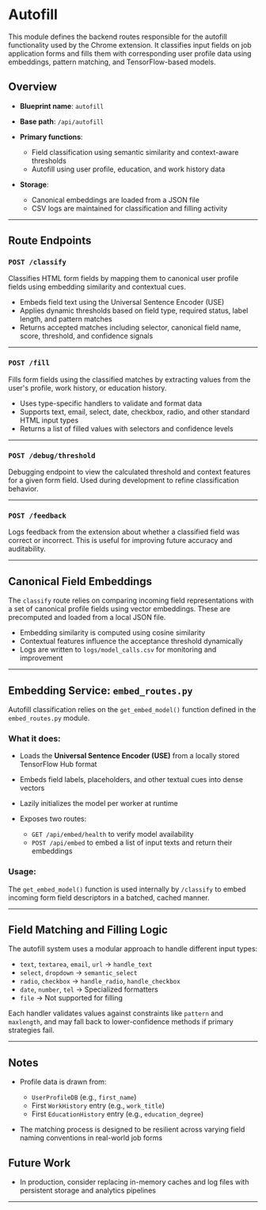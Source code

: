 # Autofill

This module defines the backend routes responsible for the autofill functionality used by the Chrome extension. It classifies input fields on job application forms and fills them with corresponding user profile data using embeddings, pattern matching, and TensorFlow-based models.

## Overview

* **Blueprint name**: `autofill`
* **Base path**: `/api/autofill`
* **Primary functions**:

  * Field classification using semantic similarity and context-aware thresholds
  * Autofill using user profile, education, and work history data
* **Storage**:

  * Canonical embeddings are loaded from a JSON file
  * CSV logs are maintained for classification and filling activity

---

## Route Endpoints

### `POST /classify`

Classifies HTML form fields by mapping them to canonical user profile fields using embedding similarity and contextual cues.

* Embeds field text using the Universal Sentence Encoder (USE)
* Applies dynamic thresholds based on field type, required status, label length, and pattern matches
* Returns accepted matches including selector, canonical field name, score, threshold, and confidence signals

---

### `POST /fill`

Fills form fields using the classified matches by extracting values from the user's profile, work history, or education history.

* Uses type-specific handlers to validate and format data
* Supports text, email, select, date, checkbox, radio, and other standard HTML input types
* Returns a list of filled values with selectors and confidence levels

---

### `POST /debug/threshold`

Debugging endpoint to view the calculated threshold and context features for a given form field. Used during development to refine classification behavior.

---

### `POST /feedback`

Logs feedback from the extension about whether a classified field was correct or incorrect. This is useful for improving future accuracy and auditability.

---

## Canonical Field Embeddings

The `classify` route relies on comparing incoming field representations with a set of canonical profile fields using vector embeddings. These are precomputed and loaded from a local JSON file.

* Embedding similarity is computed using cosine similarity
* Contextual features influence the acceptance threshold dynamically
* Logs are written to `logs/model_calls.csv` for monitoring and improvement

---

## Embedding Service: `embed_routes.py`

Autofill classification relies on the `get_embed_model()` function defined in the `embed_routes.py` module.

### What it does:

* Loads the **Universal Sentence Encoder (USE)** from a locally stored TensorFlow Hub format
* Embeds field labels, placeholders, and other textual cues into dense vectors
* Lazily initializes the model per worker at runtime
* Exposes two routes:

  * `GET /api/embed/health` to verify model availability
  * `POST /api/embed` to embed a list of input texts and return their embeddings

### Usage:

The `get_embed_model()` function is used internally by `/classify` to embed incoming form field descriptors in a batched, cached manner.

---

## Field Matching and Filling Logic

The autofill system uses a modular approach to handle different input types:

* `text`, `textarea`, `email`, `url` → `handle_text`
* `select`, `dropdown` → `semantic_select`
* `radio`, `checkbox` → `handle_radio`, `handle_checkbox`
* `date`, `number`, `tel` → Specialized formatters
* `file` → Not supported for filling

Each handler validates values against constraints like `pattern` and `maxlength`, and may fall back to lower-confidence methods if primary strategies fail.

---

## Notes

* Profile data is drawn from:

  * `UserProfileDB` (e.g., `first_name`)
  * First `WorkHistory` entry (e.g., `work_title`)
  * First `EducationHistory` entry (e.g., `education_degree`)
* The matching process is designed to be resilient across varying field naming conventions in real-world job forms

## Future Work
* In production, consider replacing in-memory caches and log files with persistent storage and analytics pipelines

---